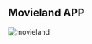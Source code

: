 ## Movieland APP

![movieland](https://github.com/GingerDragon7/Movieland/assets/17198965/e5fdfd72-dc38-44f0-8992-72a79740665e)
